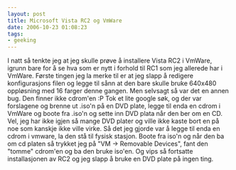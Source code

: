 ```yaml
---
layout: post
title: Microsoft Vista RC2 og VmWare
date: 2006-10-23 01:08:23
tags: 
- geeking
---
```

I natt så tenkte jeg at jeg skulle prøve å installere Vista RC2 i VmWare, igrunn bare for å se hva som er nytt i forhold til RC1 som jeg allerede har i VmWare. Første tingen jeg la merke til er at jeg slapp å redigere konfigurasjons filen og legge til sånn at den bare skulle bruke 640x480 oppløsning med 16 farger denne gangen. Men selvsagt så var det en annen bug. Den finner ikke cdrom'en :P Tok et lite google søk, og der var forslagene og brenne ut .iso'n på en DVD plate, legge til enda en cdrom i VmWare og boote fra .iso'n og sette inn DVD plata når den ber om en CD. Vel, jeg har ikke igjen så mange DVD plater og ville ikke kaste bort en på noe som kanskje ikke ville virke. Så det jeg gjorde var å legge til enda en cdrom i vmware, la den stå til fysisk stasjon. Boote fra iso'n og når den ba om cd platen så trykket jeg på "VM -> Removable Devices", fant den "tomme" cdrom'en og ba den bruke iso'en. Og vips så fortsatte installasjonen av RC2 og jeg slapp å bruke en DVD plate på ingen ting.
